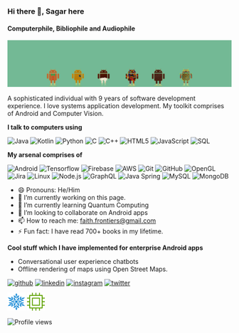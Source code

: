 ### Hi there 👋, Sagar here
#### Computerphile, Bibliophile and Audiophile
![Computerphile, Bibliophile and Audiophile](https://github.com/new-silvermoon/new-silvermoon/blob/master/android-development-banner.jpg)

A sophisticated individual with 9 years of software development experience. I love systems application development. My toolkit comprises of Android and Computer Vision.

**I talk to computers using**

![Java](https://img.shields.io/badge/-Java-000000?style=flat&logo=Java&logoColor=007396)
![Kotlin](https://img.shields.io/badge/-Kotlin-000000?style=flat&logo=Kotlin)
![Python](https://img.shields.io/badge/-Python-000000?style=flat&logo=python)
![C](https://img.shields.io/badge/-C-000000?style=flat&logo=C)
![C++](https://img.shields.io/badge/-C++-000000?style=flat&logo=C%2B%2B&logoColor=00599C)
![HTML5](https://img.shields.io/badge/-HTML5-000000?style=flat&logo=HTML5)
![JavaScript](https://img.shields.io/badge/-JavaScript-000000?style=flat&logo=javascript)
![SQL](https://img.shields.io/badge/-SQL-000000?style=flat&logo=MySQL)

**My arsenal comprises of**

![Android](https://img.shields.io/badge/-Android-000000?style=flat&logo=Android)
![Tensorflow](https://img.shields.io/badge/-Tensorflow-000000?style=flat&logo=Tensorflow)
![Firebase](https://img.shields.io/badge/-Firebase-000000?style=flat&logo=Firebase)
![AWS](https://img.shields.io/badge/-AWS-000000?style=flat&logo=Amazon)
![Git](https://img.shields.io/badge/-Git-000000?style=flat&logo=git&logoColor=F05032)
![GitHub](https://img.shields.io/badge/-GitHub-000000?style=flat&logo=github&logoColor=FFFFFF)
![OpenGL](https://img.shields.io/badge/-OpenGL-000000?style=flat&logo=OpenGl)
![Jira](https://img.shields.io/badge/-Jira-000000?style=flat&logo=jira-software&logoColor=white&logoColor=0052CC)
![Linux](https://img.shields.io/badge/-Linux-000000?style=flat&logo=linux&logoColor=FCC624)
![Node.js](https://img.shields.io/badge/-Node.js-000000?style=flat&logo=node.js&logoColor=339933)
![GraphQL](https://img.shields.io/badge/-Graphql-000000?style=flat&logo=Graphql)
![Java Spring](https://img.shields.io/badge/-Spring-000000?style=flat&logo=spring&logoColor=6DB33F)
![MySQL](https://img.shields.io/badge/-MySQL-000000?style=flat&logo=mysql)
![MongoDB](https://img.shields.io/badge/-MongoDB-000000?style=flat&logo=mongodb)

- 😄 Pronouns: He/Him 
- 🔭 I’m currently working on this page. 
- 🌱 I’m currently learning Quantum Computing 
- 👯 I’m looking to collaborate on Android apps 
- 📫 How to reach me: faith.frontiers@gmail.com 
- ⚡ Fun fact: I have read 700+ books in my lifetime.


**Cool stuff which I have implemented for enterprise Android apps**
- Conversational user experience chatbots
- Offline rendering of maps using Open Street Maps.


[<img src='https://cdn.jsdelivr.net/npm/simple-icons@3.0.1/icons/github.svg' alt='github' height='40'>](https://github.com/new-silvermoon)  [<img src='https://cdn.jsdelivr.net/npm/simple-icons@3.0.1/icons/linkedin.svg' alt='linkedin' height='40'>](https://www.linkedin.com/in/https://www.linkedin.com/in/sagar-das-077a4a7b//)  [<img src='https://cdn.jsdelivr.net/npm/simple-icons@3.0.1/icons/instagram.svg' alt='instagram' height='40'>](https://www.instagram.com/https://www.instagram.com/new_silvermoon//)  [<img src='https://cdn.jsdelivr.net/npm/simple-icons@3.0.1/icons/twitter.svg' alt='twitter' height='40'>](https://twitter.com/https://twitter.com/silvermoon5692)  

<a href='https://archiveprogram.github.com/'><img src='https://raw.githubusercontent.com/acervenky/animated-github-badges/master/assets/acbadge.gif' width='40' height='40'></a> <a href='https://docs.github.com/en/developers'><img src='https://raw.githubusercontent.com/acervenky/animated-github-badges/master/assets/devbadge.gif' width='40' height='40'></a> 

![Profile views](https://gpvc.arturio.dev/new-silvermoon)  
